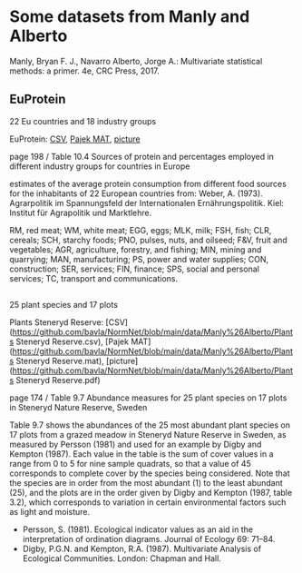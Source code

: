 # Some datasets from Manly and Alberto 

Manly, Bryan F. J.,  Navarro Alberto, Jorge A.: Multivariate statistical methods: a primer. 4e, CRC Press, 2017. 

## EuProtein

22 Eu countries and 18 industry groups

EuProtein: [CSV](https://github.com/bavla/NormNet/blob/main/data/Manly%26Alberto/EuProtein.csv), [Pajek MAT](https://github.com/bavla/NormNet/blob/main/data/Manly%26Alberto/EuProtein.mat), [picture](https://github.com/bavla/NormNet/blob/main/data/Manly%26Alberto/EuProtein.pdf)

page 198 / Table 10.4 Sources of protein and percentages employed in different industry groups for countries in Europe

estimates of the average protein consumption from different food sources for the inhabitants of 22 European countries from:
Weber, A. (1973). Agrarpolitik im Spannungsfeld der Internationalen Ernährungspolitik. Kiel: Institut für Agrapolitik und Marktlehre.

RM, red meat; WM, white meat; EGG, eggs; MLK, milk; FSH, fish; CLR, cereals; SCH, starchy foods; 
PNO, pulses, nuts, and oilseed; F&V, fruit and vegetables; AGR, agriculture, forestry, and fishing; 
MIN, mining and quarrying; MAN, manufacturing; PS, power and water supplies; CON, construction;
SER, services; FIN, finance; SPS, social and personal services; TC, transport and communications.

## 

25 plant species and 17 plots

Plants Steneryd Reserve: [CSV](https://github.com/bavla/NormNet/blob/main/data/Manly%26Alberto/Plants Steneryd Reserve.csv), [Pajek MAT](https://github.com/bavla/NormNet/blob/main/data/Manly%26Alberto/Plants Steneryd Reserve.mat), [picture](https://github.com/bavla/NormNet/blob/main/data/Manly%26Alberto/Plants Steneryd Reserve.pdf)

page 174 / Table 9.7 Abundance measures for 25 plant species on 17 plots in Steneryd Nature Reserve, Sweden

Table 9.7 shows the abundances of the 25 most abundant plant species on 17 plots from a grazed 
meadow in Steneryd Nature Reserve in Sweden, as measured by Persson (1981) and used for an 
example by Digby and Kempton (1987). Each value in the table is the sum of cover values in a 
range from 0 to 5 for nine sample quadrats, so that a value of 45 corresponds to complete cover
by the species being considered. Note that the species are in order from the most abundant (1) 
to the least abundant (25), and the plots are in the order given by Digby and Kempton (1987, 
table 3.2), which corresponds to variation in certain environmental factors such as light and moisture.

- Persson, S. (1981). Ecological indicator values as an aid in the interpretation of ordination diagrams. Journal of Ecology 69: 71–84.
- Digby, P.G.N. and Kempton, R.A. (1987). Multivariate Analysis of Ecological Communities. London: Chapman and Hall.

